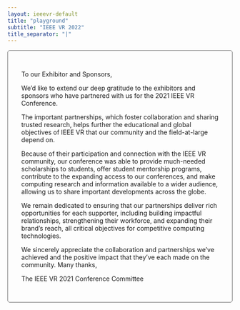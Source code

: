 ```yaml
---
layout: ieeevr-default
title: "playground"
subtitle: "IEEE VR 2022"
title_separator: "|"
---
```

<style>
    .styled-table {
        border-collapse: collapse;
        margin: 25px 0;
        font-size: 0.8em;
        font-family: sans-serif;
        /*min-width: 400px;*/
        box-shadow: 0 0 20px rgba(0, 0, 0, 0.15);
        display: table;

        width: 100%;
        margin-left: auto;
        margin-right: auto;
    }

    .styled-table thead tr {
        background-color: #00aeef;
        color: #ffffff;
        text-align: left;
    }

    .styled-table th,
    .styled-table td {
        padding: 12px 15px;
        width: 25%;
    }

    .styled-table tbody tr {
        border-bottom: 1px solid #dddddd;
    }

    .styled-table tbody tr:nth-of-type(even) {
        background-color: #f3f3f3;
    }

    .styled-table tbody tr:last-of-type {
        border-bottom: 2px solid #00aeef;
    }

    .styled-table tbody tr.active-row {
        font-weight: bold;
        color: #00aeef;
    }

    < !-- div {
        text-align: justify;
        text-justify: inter-word;
    }

    -->

    /* video container */
    .video-container {
        overflow: hidden;
        position: relative;
        width: 100%;
    }

    .video-container::after {
        padding-top: 56.25%;
        /* 75% if 4:3*/
        display: block;
        content: '';
    }

    .video-container iframe {
        position: absolute;
        top: 0;
        left: 0;
        width: 100%;
        height: 100%;
    }

    /* Thumbnails box */
    .box {
        border-radius: 5px;
        padding: 20px;
    }

    .box:nth-child(even) {
        color: red;
    }

    .wrapper {
        display: grid;
        /* border: 1px solid #000; */
        grid-gap: 10px;
        grid-template-columns: repeat(auto-fill, 150px 30%);
    }

    .letter {
        border: solid 1px #656565;
        border-radius: 5px;
        /*font-family: 'Courier New', monospace;*/
        font-family: 'Times New Roman', serif;
    }

</style>


<div style="border: solid 1px #656565; border-radius: 5px;">
    <div style="padding: 30px 30px 30px 30px;">
        <p>
            To our Exhibitor and Sponsors,
        </p>
        <p>
            We’d like to extend our deep gratitude to the exhibitors and sponsors who have partnered with us for the 2021 IEEE VR Conference.
        </p>
        <p>
            The important partnerships, which foster collaboration and sharing trusted research, helps further the educational and global objectives of IEEE VR that our community and the field-at-large depend on.
        </p>
        <p>
            Because of their participation and connection with the IEEE VR community, our conference was able to provide much-needed scholarships to students, offer student mentorship programs, contribute to the expanding access to our conferences, and make computing research and information available to a wider audience, allowing us to share important developments across the globe.
        </p>
        <p>
            We remain dedicated to ensuring that our partnerships deliver rich opportunities for each supporter, including building impactful relationships, strengthening their workforce, and expanding their brand’s reach, all critical objectives for competitive computing technologies.
        </p>
        <p>
            We sincerely appreciate the collaboration and partnerships we’ve achieved and the positive impact that they’ve each made on the community.
            Many thanks,
        </p>
        <p>
            The IEEE VR 2021 Conference Committee
        </p>
    </div>
</div>
